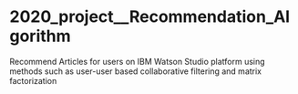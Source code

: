 # 2020_project__Recommendation_Algorithm
Recommend Articles for users on IBM Watson Studio platform using methods such as user-user based collaborative filtering and matrix factorization
